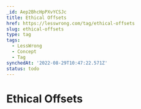 ```yaml
---
_id: Aep2BhcHpPXvYCSJc
title: Ethical Offsets
href: https://lesswrong.com/tag/ethical-offsets
slug: ethical-offsets
type: tag
tags:
  - LessWrong
  - Concept
  - Tag
synchedAt: '2022-08-29T10:47:22.571Z'
status: todo
---
```


# Ethical Offsets

